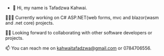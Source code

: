 - 👋 Hi, my name is Tafadzwa Kahwai.                                                                                                                      

👨🏾‍💻 Currently working on C# ASP.NET(web forms, mvc and blazor(wasm and .net core) projects. 

✌🏾 Looking forward to collaborating with other software developers or projects.

📫 You can reach me on kahwaitafadzwa@gmail.com or 0784706556.
<!---
tafadzwaonline/tafadzwaonline is a ✨ special ✨ repository because its `README.md` (this file) appears on your GitHub profile.
You can click the Preview link to take a look at your changes.
--->
